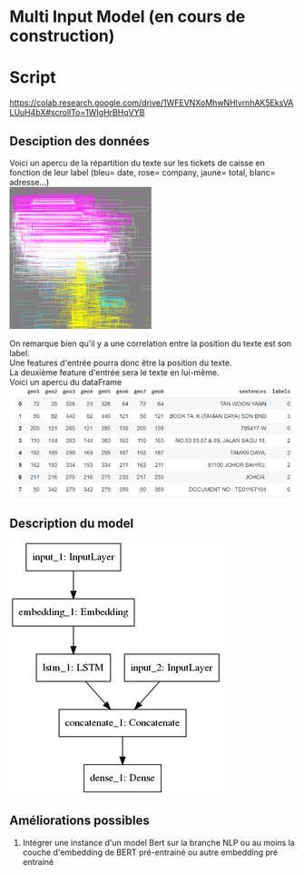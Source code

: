 # Multi Input Model (en cours de construction)

# Script  
  
https://colab.research.google.com/drive/1WFEVNXoMhwNHlvrnhAK5EksVALUuH4bX#scrollTo=1WIgHrBHqVYB  

## Desciption des données
Voici un apercu de la répartition du texte sur les tickets de caisse en fonction de leur label (bleu= date, rose= company, jaune= total, blanc= adresse...)  
<img src="https://github.com/LauraBreton-leonard/PRD/blob/main/NER/MULTI_INPUT_MODEL/IMAGES/bbox.png" width="250" height="250"/>  
  
  
On remarque bien qu'il y a une correlation entre la position du texte est son label.  
Une features d'entrée pourra donc être la position du texte.  
La deuxième feature d'entrée sera le texte en lui-même.  
Voici un apercu du dataFrame  
![alt text](https://github.com/LauraBreton-leonard/PRD/blob/main/NER/MULTI_INPUT_MODEL/IMAGES/dataFrame.PNG?raw=true)

## Description du model

![alt text](https://github.com/LauraBreton-leonard/PRD/blob/main/NER/MULTI_INPUT_MODEL/IMAGES/schemaModel.png?raw=true)  

## Améliorations possibles
1) Intégrer une instance d'un model Bert sur la branche NLP ou au moins la couche d'embedding de BERT pré-entrainé ou autre embedding pré entrainé
